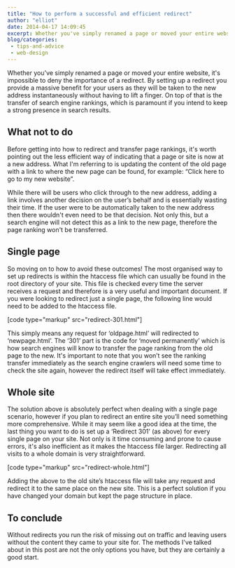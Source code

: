 ```yaml
---
title: "How to perform a successful and efficient redirect"
author: "elliot"
date: 2014-04-17 14:09:45
excerpt: Whether you've simply renamed a page or moved your entire website, it's impossible to deny the importance of a redirect.
blog/categories: 
 - tips-and-advice
 - web-design
---
```


Whether you've simply renamed a page or moved your entire website, it's impossible to deny the importance of a redirect. By setting up a redirect you provide a massive benefit for your users as they will be taken to the new address instantaneously without having to lift a finger. On top of that is the transfer of search engine rankings, which is paramount if you intend to keep a strong presence in search results.

## What not to do

Before getting into how to redirect and transfer page rankings, it's worth pointing out the less efficient way of indicating that a page or site is now at a new address. What I'm referring to is updating the content of the old page with a link to where the new page can be found, for example: “Click here to go to my new website”.

While there will be users who click through to the new address, adding a link involves another decision on the user’s behalf and is essentially wasting their time. If the user were to be automatically taken to the new address then there wouldn't even need to be that decision. Not only this, but a search engine will not detect this as a link to the new page, therefore the page ranking won't be transferred.

## Single page

So moving on to how to avoid these outcomes! The most organised way to set up redirects is within the htaccess file which can usually be found in the root directory of your site. This file is checked every time the server receives a request and therefore is a very useful and important document. If you were looking to redirect just a single page, the following line would need to be added to the htaccess file.

[code type="markup" src="redirect-301.html"]

This simply means any request for ‘oldpage.html’ will redirected to ‘newpage.html’. The ‘301’ part is the code for ‘moved permanently’ which is how search engines will know to transfer the page ranking from the old page to the new. It's important to note that you won’t see the ranking transfer immediately as the search engine crawlers will need some time to check the site again, however the redirect itself will take effect immediately.

## Whole site

The solution above is absolutely perfect when dealing with a single page scenario, however if you plan to redirect an entire site you’ll need something more comprehensive. While it may seem like a good idea at the time, the last thing you want to do is set up a ‘Redirect 301’ (as above) for every single page on your site. Not only is it time consuming and prone to cause errors, it's also inefficient as it makes the htaccess file larger. Redirecting all visits to a whole domain is very straightforward.

[code type="markup" src="redirect-whole.html"]

Adding the above to the old site’s htaccess file will take any request and redirect it to the same place on the new site. This is a perfect solution if you have changed your domain but kept the page structure in place.

## To conclude

Without redirects you run the risk of missing out on traffic and leaving users without the content they came to your site for. The methods I've talked about in this post are not the only options you have, but they are certainly a good start.


